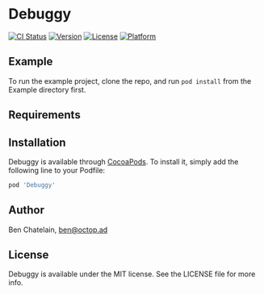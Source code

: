 # Debuggy

[![CI Status](https://img.shields.io/travis/git/Debuggy.svg?style=flat)](https://travis-ci.org/git/Debuggy)
[![Version](https://img.shields.io/cocoapods/v/Debuggy.svg?style=flat)](https://cocoapods.org/pods/Debuggy)
[![License](https://img.shields.io/cocoapods/l/Debuggy.svg?style=flat)](https://cocoapods.org/pods/Debuggy)
[![Platform](https://img.shields.io/cocoapods/p/Debuggy.svg?style=flat)](https://cocoapods.org/pods/Debuggy)

## Example

To run the example project, clone the repo, and run `pod install` from the Example directory first.

## Requirements

## Installation

Debuggy is available through [CocoaPods](https://cocoapods.org). To install
it, simply add the following line to your Podfile:

```ruby
pod 'Debuggy'
```

## Author

Ben Chatelain, ben@octop.ad

## License

Debuggy is available under the MIT license. See the LICENSE file for more info.
